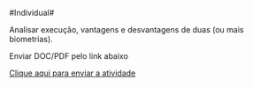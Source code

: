 #Individual#

Analisar execução, vantagens e desvantagens de duas (ou mais biometrias).

Enviar DOC/PDF pelo link abaixo

[Clique aqui para enviar a atividade](https://forms.gle/QXCyi5WhCVyRHnry6)
